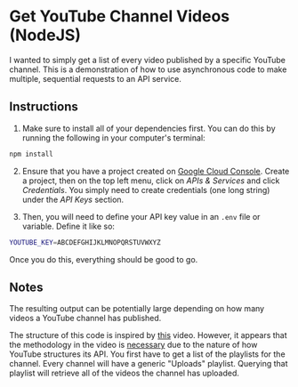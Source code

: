 # Get YouTube Channel Videos (NodeJS)

I wanted to simply get a list of every video published by a specific YouTube channel. This is a demonstration of how to use asynchronous code to make multiple, sequential requests to an API service. 

## Instructions

1) Make sure to install all of your dependencies first. You can do this by running the following in your computer's terminal: 

```sh
npm install
```

2) Ensure that you have a project created on [Google Cloud Console](http://console.cloud.google.com). Create a project, then on the top left menu, click on *APIs & Services* and click *Credentials*. You simply need to create credentials (one long string) under the *API Keys* section.

3) Then, you will need to define your API key value in an `.env` file or variable. Define it like so:

```sh
YOUTUBE_KEY=ABCDEFGHIJKLMNOPQRSTUVWXYZ
```

Once you do this, everything should be good to go.


## Notes

The resulting output can be potentially large depending on how many videos a YouTube channel has published.

The structure of this code is inspired by [this](https://youtu.be/IK5UUrPglTM) video. However, it appears that the methodology in the video is [necessary](https://stackoverflow.com/questions/26831919/get-all-playlist-ids-from-channel-id-youtube-api-v3) due to the nature of how YouTube structures its API. You first have to get a list of the playlists for the channel. Every channel will have a generic "Uploads" playlist. Querying that playlist will retrieve all of the videos the channel has uploaded.